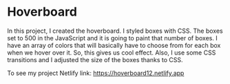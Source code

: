 # Hoverboard
In this project, I created the hoverboard. I styled boxes with CSS. The boxes set to 500 in the JavaScript and it is going to paint that number of boxes. I have an array of colors that will basically have to choose from for each box when we hover over it. So, this gives us cool effect. Also, I use some CSS transitions and I adjusted the size of the boxes thanks to CSS.

To see my project
Netlify link: https://hoverboard12.netlify.app
